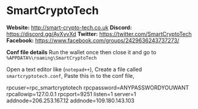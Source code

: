 # SmartCryptoTech
**Website:** http://smart-crypto-tech.co.uk
**Discord:** https://discord.gg/AyXyvXd
**Twitter:** https://twitter.com/SmartCryptoTech
**Facebook:** https://www.facebook.com/groups/2429636243737273/



**Conf file details**
Run the wallet once then close it and go to `%APPDATA%\roaming\SmartCryptoTech`

Open a text editor like (`notepad++`),
Create a file called `smartcryptotech.conf`,
Paste this in to the conf file,

rpcuser=rpc_smartcryptotech
rpcpassword=ANYPASSWORDYOUWANT
rpcallowip=127.0.0.1
rpcport=9251
listen=1
server=1
addnode=206.253.167.12
addnode=109.180.143.103
